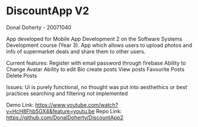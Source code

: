# DiscountApp V2

Donal Doherty - 20071040 

App developed for Mobile App Development 2 on the Software Systems Development course (Year 3). App which allows users to upload photos 
and info of supermarket deals and share them to other users.

Current features:
Register with email password through firebase
Ability to Change Avatar
Ability to edit Bio
create posts
View posts
Favourite Posts
Delete Posts


Issues:
Ui is purely functional, no thought was put into aesthethics or best practices
searching and filtering not implemented


Demo Link: https://www.youtube.com/watch?v=HcH8Fhb5GX4&feature=youtu.be
Repo Link: https://github.com/DonalDoherty/DiscountApp2

